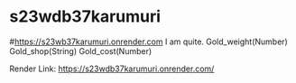 # s23wdb37karumuri
#https://s23wb37karumuri.onrender.com
I am quite.
Gold_weight(Number)
Gold_shop(String)
Gold_cost(Number)


Render Link:
https://s23wdb37karumuri.onrender.com/
